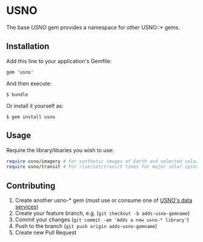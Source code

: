# USNO

The base _USNO_ gem provides a namespace for other USNO::* gems.

## Installation

Add this line to your application's Gemfile:

    gem 'usno'

And then execute:

    $ bundle

Or install it yourself as:

    $ gem install usno

## Usage

Require the library/libaries you wish to use:

```ruby
require usno/imagery # For synthetic images of Earth and selected solar system bodies.
require usno/transit # For rise/set/transit times for major solar system bodies and selected bright stars
```

## Contributing

1. Create another usno-* gem (must use or consume one of [USNO's data services](http://aa.usno.navy.mil/data/))
2. Create your feature branch, e.g. (`git checkout -b adds-usno-gemname`)
3. Commit your changes (`git commit -am 'Adds a new usno-* library'`)
4. Push to the branch (`git push origin adds-usno-gemname`)
5. Create new Pull Request
